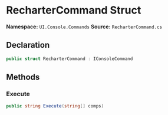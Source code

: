 # RecharterCommand Struct

**Namespace:** `UI.Console.Commands`
**Source:** `RecharterCommand.cs`

## Declaration

```csharp
public struct RecharterCommand : IConsoleCommand
```

## Methods

### Execute

```csharp
public string Execute(string[] comps)
```

